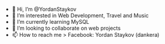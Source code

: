 - 👋 Hi, I’m @YordanStaykov
- 👀 I’m interested in Web Development, Travel and Music
- 🌱 I’m currently learning MySQL
- 💞️ I’m looking to collaborate on web projects
- 📫 How to reach me > Facebook: Yordan Staykov (dankera)

<!---
YordanStaykov/YordanStaykov is a ✨ special ✨ repository because its `README.md` (this file) appears on your GitHub profile.
You can click the Preview link to take a look at your changes.
--->
